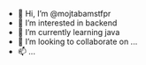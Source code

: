 - 👋 Hi, I’m @mojtabamstfpr
- 👀 I’m interested in backend
- 🌱 I’m currently learning java
- 💞️ I’m looking to collaborate on ...
- 📫 ...

<!---
mojtabamstfpr/mojtabamstfpr is a ✨ special ✨ repository because its `README.md` (this file) appears on your GitHub profile.
You can click the Preview link to take a look at your changes.
--->
